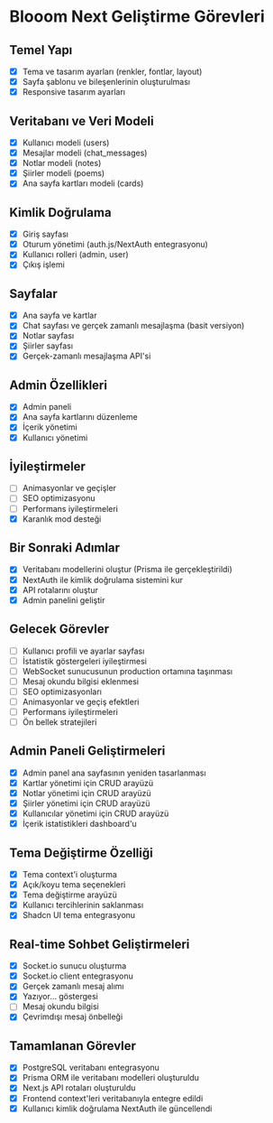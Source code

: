 # Blooom Next Geliştirme Görevleri

## Temel Yapı
- [x] Tema ve tasarım ayarları (renkler, fontlar, layout)
- [x] Sayfa şablonu ve bileşenlerinin oluşturulması
- [x] Responsive tasarım ayarları

## Veritabanı ve Veri Modeli
- [x] Kullanıcı modeli (users)
- [x] Mesajlar modeli (chat_messages)
- [x] Notlar modeli (notes)
- [x] Şiirler modeli (poems)
- [x] Ana sayfa kartları modeli (cards)

## Kimlik Doğrulama
- [x] Giriş sayfası
- [x] Oturum yönetimi (auth.js/NextAuth entegrasyonu)
- [x] Kullanıcı rolleri (admin, user)
- [x] Çıkış işlemi

## Sayfalar
- [x] Ana sayfa ve kartlar
- [x] Chat sayfası ve gerçek zamanlı mesajlaşma (basit versiyon)
- [x] Notlar sayfası
- [x] Şiirler sayfası
- [x] Gerçek-zamanlı mesajlaşma API'si

## Admin Özellikleri
- [x] Admin paneli
- [x] Ana sayfa kartlarını düzenleme
- [x] İçerik yönetimi
- [x] Kullanıcı yönetimi

## İyileştirmeler
- [ ] Animasyonlar ve geçişler
- [ ] SEO optimizasyonu
- [ ] Performans iyileştirmeleri
- [x] Karanlık mod desteği

## Bir Sonraki Adımlar
- [x] Veritabanı modellerini oluştur (Prisma ile gerçekleştirildi)
- [x] NextAuth ile kimlik doğrulama sistemini kur
- [x] API rotalarını oluştur
- [x] Admin panelini geliştir

## Gelecek Görevler
- [ ] Kullanıcı profili ve ayarlar sayfası
- [ ] İstatistik göstergeleri iyileştirmesi
- [ ] WebSocket sunucusunun production ortamına taşınması
- [ ] Mesaj okundu bilgisi eklenmesi
- [ ] SEO optimizasyonları
- [ ] Animasyonlar ve geçiş efektleri
- [ ] Performans iyileştirmeleri
- [ ] Ön bellek stratejileri

## Admin Paneli Geliştirmeleri
- [x] Admin panel ana sayfasının yeniden tasarlanması
- [x] Kartlar yönetimi için CRUD arayüzü
- [x] Notlar yönetimi için CRUD arayüzü
- [x] Şiirler yönetimi için CRUD arayüzü
- [x] Kullanıcılar yönetimi için CRUD arayüzü
- [x] İçerik istatistikleri dashboard'u

## Tema Değiştirme Özelliği
- [x] Tema context'i oluşturma
- [x] Açık/koyu tema seçenekleri
- [x] Tema değiştirme arayüzü
- [x] Kullanıcı tercihlerinin saklanması
- [x] Shadcn UI tema entegrasyonu

## Real-time Sohbet Geliştirmeleri
- [x] Socket.io sunucu oluşturma
- [x] Socket.io client entegrasyonu
- [x] Gerçek zamanlı mesaj alımı
- [x] Yazıyor... göstergesi
- [ ] Mesaj okundu bilgisi
- [x] Çevrimdışı mesaj önbelleği

## Tamamlanan Görevler
- [x] PostgreSQL veritabanı entegrasyonu
- [x] Prisma ORM ile veritabanı modelleri oluşturuldu
- [x] Next.js API rotaları oluşturuldu
- [x] Frontend context'leri veritabanıyla entegre edildi
- [x] Kullanıcı kimlik doğrulama NextAuth ile güncellendi
